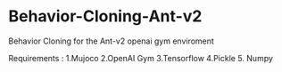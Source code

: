 # Behavior-Cloning-Ant-v2
Behavior Cloning for the Ant-v2 openai gym enviroment


Requirements :
  1.Mujoco
  2.OpenAI Gym
  3.Tensorflow 
  4.Pickle
  5. Numpy
  
  
